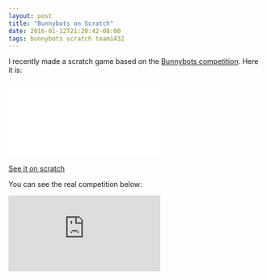 ```yaml
---
layout: post
title: "Bunnybots on Scratch"
date: 2016-01-12T21:20:42-08:00
tags: bunnybots scratch team1432
---
```

I recently made a scratch game based on the [Bunnybots competition](http://team1540.org/bunnybots). Here it is:

<div class="video-container">
  <iframe allowtransparency="true" src="//scratch.mit.edu/projects/embed/92587235/?autostart=false" frameborder="0" allowfullscreen></iframe>
</div>

[See it on scratch](https://scratch.mit.edu/projects/92587235/)

You can see the real competition below:
<div class="video-container">
  <iframe src="https://www.youtube.com/embed/dOFGkN2i_SM?rel=0" frameborder="0" allowfullscreen></iframe>
</div>
